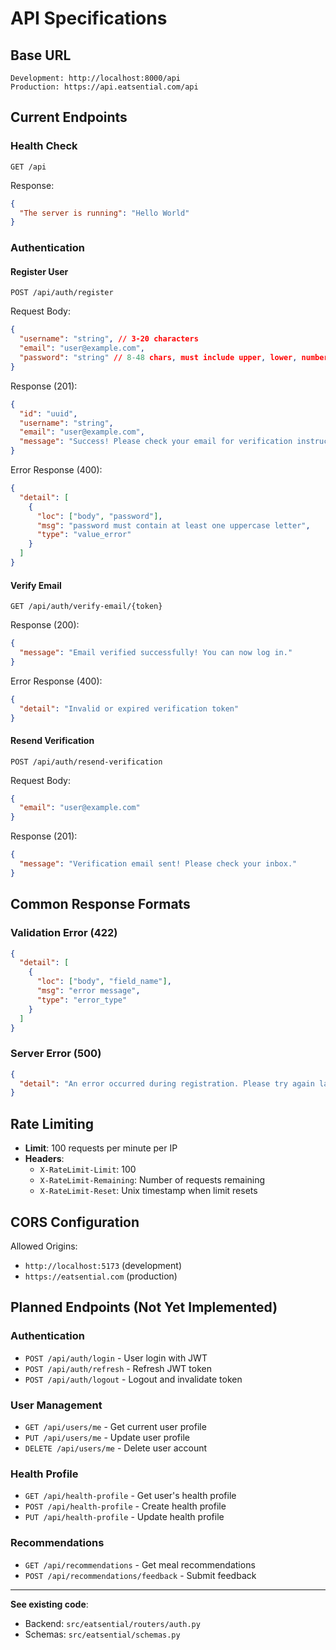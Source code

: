# API Specifications

## Base URL

```
Development: http://localhost:8000/api
Production: https://api.eatsential.com/api
```

## Current Endpoints

### Health Check

```
GET /api
```

Response:

```json
{
  "The server is running": "Hello World"
}
```

### Authentication

#### Register User

```
POST /api/auth/register
```

Request Body:

```json
{
  "username": "string", // 3-20 characters
  "email": "user@example.com",
  "password": "string" // 8-48 chars, must include upper, lower, number, special
}
```

Response (201):

```json
{
  "id": "uuid",
  "username": "string",
  "email": "user@example.com",
  "message": "Success! Please check your email for verification instructions."
}
```

Error Response (400):

```json
{
  "detail": [
    {
      "loc": ["body", "password"],
      "msg": "password must contain at least one uppercase letter",
      "type": "value_error"
    }
  ]
}
```

#### Verify Email

```
GET /api/auth/verify-email/{token}
```

Response (200):

```json
{
  "message": "Email verified successfully! You can now log in."
}
```

Error Response (400):

```json
{
  "detail": "Invalid or expired verification token"
}
```

#### Resend Verification

```
POST /api/auth/resend-verification
```

Request Body:

```json
{
  "email": "user@example.com"
}
```

Response (201):

```json
{
  "message": "Verification email sent! Please check your inbox."
}
```

## Common Response Formats

### Validation Error (422)

```json
{
  "detail": [
    {
      "loc": ["body", "field_name"],
      "msg": "error message",
      "type": "error_type"
    }
  ]
}
```

### Server Error (500)

```json
{
  "detail": "An error occurred during registration. Please try again later."
}
```

## Rate Limiting

- **Limit**: 100 requests per minute per IP
- **Headers**:
  - `X-RateLimit-Limit`: 100
  - `X-RateLimit-Remaining`: Number of requests remaining
  - `X-RateLimit-Reset`: Unix timestamp when limit resets

## CORS Configuration

Allowed Origins:

- `http://localhost:5173` (development)
- `https://eatsential.com` (production)

## Planned Endpoints (Not Yet Implemented)

### Authentication

- `POST /api/auth/login` - User login with JWT
- `POST /api/auth/refresh` - Refresh JWT token
- `POST /api/auth/logout` - Logout and invalidate token

### User Management

- `GET /api/users/me` - Get current user profile
- `PUT /api/users/me` - Update user profile
- `DELETE /api/users/me` - Delete user account

### Health Profile

- `GET /api/health-profile` - Get user's health profile
- `POST /api/health-profile` - Create health profile
- `PUT /api/health-profile` - Update health profile

### Recommendations

- `GET /api/recommendations` - Get meal recommendations
- `POST /api/recommendations/feedback` - Submit feedback

---

**See existing code**:

- Backend: `src/eatsential/routers/auth.py`
- Schemas: `src/eatsential/schemas.py`

